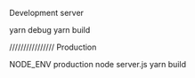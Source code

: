 Development server

yarn debug
yarn build

////////////////
Production

NODE_ENV production node server.js
yarn build